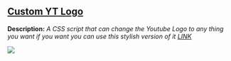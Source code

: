 ## [Custom YT Logo](https://github.com/PONYMODZ/Stylish/blob/master/Youtube/Custom%20YT%20Logo.css)

**Description:** <i>A CSS script that can change the Youtube Logo to any thing you want if you want you can use this stylish version of it <a href="https://userstyles.org/styles/148593/mlp-youtube-logo-s-fixed">LINK</a></i> 

![](https://userstyles.org/style_screenshots/148593_after.gif)
